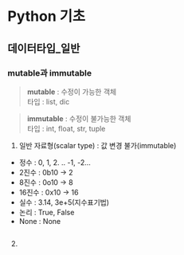 # Python 기초

## 데이터타입_일반
### mutable과 immutable
> **mutable** : 수정이 가능한 객체  
> 타입 : list, dic

> **immutable** : 수정이 불가능한 객체  
> 타입 : int, float, str, tuple

1. 일반 자료형(scalar type) : 값 변경 불가(immutable)
- 정수 : 0, 1, 2. .. -1, -2...
- 2진수 : 0b10 -> 2
- 8진수 : 0o10 -> 8
- 16진수 : 0x10 -> 16
- 실수 : 3.14, 3e+5(지수표기법)
- 논리 : True, False
- None : None
```python

```
2. 